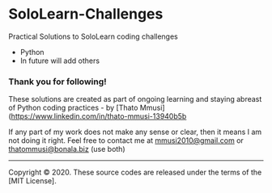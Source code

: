 # SoloLearn-Challenges
Practical Solutions to SoloLearn coding challenges 

- Python
- In future will add others

### Thank you for following!

These solutions are created as part of ongoing learning and staying abreast of Python coding practices - 
by [Thato Mmusi](https://www.linkedin.com/in/thato-mmusi-13940b5b 

If any part of my work does not make any sense or clear, then it means I am not doing it right. Feel free to contact me at mmusi2010@gmail.com or thatommusi@bonala.biz (use both)

<hr>

Copyright &copy; 2020. These source codes are released under the terms of the [MIT License].
